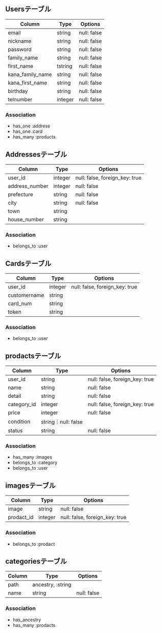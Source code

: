 ## Usersテーブル
|Column|Type|Options|
|------|----|-------|
|email|string|null: false|
|nickname|string|null: false|
|password|string|null: false|
|family_name|string|null: false|
|first_name|tstring|null: false|
|kana_family_name|string|null: false|
|kana_first_name|string|null: false|
|birthday|string|null: false|
|telnumber|integer|null: false|

### Association
- has_one :address
- has_one :card
- has_many :products
## Addressesテーブル
|Column|Type|Options|
|------|----|-------|
|user_id|integer|null: false, foreign_key: true|
|address_number|integer|null: false|
|prefecture|string|null: false|
|city|string|null: false|
|town|string||
|house_number|string||
### Association
- belongs_to :user

## Cardsテーブル
|Column|Type|Options|
|------|----|-------|
|user_id|integer|null: false, foreign_key: true|
|customername|string||
|card_num|string||
|token|string||
### Association
- belongs_to :user


## prodactsテーブル
|Column|Type|Options|
|------|----|-------|
|user_id|string|null: false, foreign_key: true|
|name|string|null: false|
|detail|string|null: false|
|category_id|integer|null: false, foreign_key: true|
|price|integer|null: false|
|condition|string｜null: false|
|status|string|null: false|


### Association
- has_many :images
- belongs_to :category
- belongs_to :user


## imagesテーブル
|Column|Type|Options|
|------|----|-------|
|image|string|null: false|
|prodact_id|integer|null: false, foreign_key: true|
### Association
- belongs_to :prodact

## categoriesテーブル
|Column|Type|Options|
|------|----|-------|
|path|ancestry, :string||
|name|string|null: false|

### Association
- has_ancestry
- has_many :prodacts
